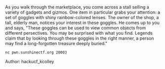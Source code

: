 As you walk through the marketplace, you come across a stall selling a variety of gadgets and gizmos. One item in particular grabs your attention: a set of goggles with shiny rainbow-colored lenses. The owner of the shop, a tall, elderly man, notices your interest in these goggles. He comes up to you and says, "These goggles can be used to view common objects from different persectives. You may be surprised with what you find. Legends claim that by looking through these goggles in the right manner, a person may find a long-forgotten treasure deeply buried."

`nc pwn.sunshinectf.org 20003`

Author: hackucf_kcolley
